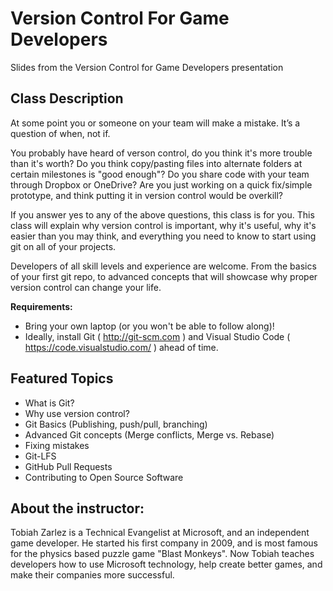 # Version Control For Game Developers

Slides from the Version Control for Game Developers presentation

## Class Description ##

At some point you or someone on your team will make a mistake. It’s a question of when, not if.

You probably have heard of verson control, do you think it's more trouble than it's worth? Do you think copy/pasting files into alternate folders at certain milestones is "good enough"? Do you share code with your team through Dropbox or OneDrive? Are you just working on a quick fix/simple prototype, and think putting it in version control would be overkill?

If you answer yes to any of the above questions, this class is for you. This class will explain why version control is important, why it's useful, why it's easier than you may think, and everything you need to know to start using git on all of your projects.

Developers of all skill levels and experience are welcome. From the basics of your first git repo, to advanced concepts that will showcase why proper version control can change your life.
 
**Requirements:**

- Bring your own laptop (or you won't be able to follow along)!
- Ideally, install Git ( http://git-scm.com ) and Visual Studio Code ( https://code.visualstudio.com/ ) ahead of time. 


## Featured Topics ##
 
- What is Git?
- Why use version control?
- Git Basics (Publishing, push/pull, branching)
- Advanced Git concepts (Merge conflicts, Merge vs. Rebase)
- Fixing mistakes
- Git-LFS
- GitHub Pull Requests
- Contributing to Open Source Software


## About the instructor: ##
 
Tobiah Zarlez is a Technical Evangelist at Microsoft, and an independent game developer. He started his first company in 2009, and is most famous for the physics based puzzle game "Blast Monkeys". Now Tobiah teaches developers how to use Microsoft technology, help create better games, and make their companies more successful.